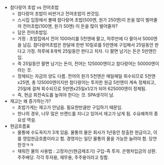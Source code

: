 - 참다랑어 초밥 vs 전어초밥
  - 참다랑어 초밥이 비싼거고 전어초밥이 싼것임.
  - 스시집 입장에서 볼때 참다랑어 초밥(500엔, 원가 250엔)이 돈을 많이 벌어줄까 전어초밥(100엔, 원가 50엔) 이 돈을 많이 벌어줄까?
  - 답은 전어초밥임. 
  - 가정 : 초밥집에서 전어 100마리를 5천엔에 팔고, 하루만에 다 팔아서 5000엔을 남김. 참다랑어초밥은 한달에 한번 10킬로를 5만엔에 구입해서 25일동안 판다고 가정. 하루에 8개씩 25일동안 판다고 치자. 다 팔면 남기는 돈은 5만엔인임. 
  - 즉 25일동안 팔면 남기는 돈이, 전어는 125000엔이고 참다랑어는 50000엔이라는 것.
  - 정체되는 자금의 양도 다름. 전어의 원가 5천엔은 매일매일 회수되므로 5천엔x25엔, 총 125000엔이지만 참다랑어는 투자한 원금 5만엔이 계속 정체되고, 25일에 걸쳐 회수되므로 5만엔x25일x1/2가 되어 625000엔이 정체됨.
  - 즉, 현금 회전속도를 높여야 한다는 것. SPA생각이 남.
- 재고는 왜 증가하는가?
  - 초밥가게는 재고가 안남음. 필요한만큼만 구입하기 때문임. 
  - 한나의 경우, 너무 많은 브랜드를 지니고 있어서 재고가 남게 됨. 수요예측의 중요성 역설.
- 현금흐름표
  - 물통에 수도꼭지가 3개 있음. 물통의 물은 회사가 1년동안 창출한 현금이고, 이를 영업현금흐름이라고 함. 경영자는 일단 물통의 물을 가능한 늘려야 함. 당연한것ㅋㅋ 
  - 채워진 물의 사용법 : 고정자산(현금제조기) 구입-즉 투자. 은행차입금의 상환. 주주배당. 각각 투자용, 재무용, 주주용이라고 칭함.
